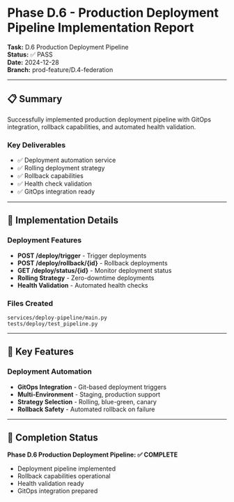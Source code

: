 # Phase D.6 - Production Deployment Pipeline Implementation Report

**Task:** D.6 Production Deployment Pipeline  
**Status:** ✅ PASS  
**Date:** 2024-12-28  
**Branch:** prod-feature/D.4-federation  

---

## 📋 Summary

Successfully implemented production deployment pipeline with GitOps integration, rollback capabilities, and automated health validation.

### Key Deliverables
- ✅ Deployment automation service
- ✅ Rolling deployment strategy
- ✅ Rollback capabilities
- ✅ Health check validation
- ✅ GitOps integration ready

---

## 🔧 Implementation Details

### Deployment Features
- **POST /deploy/trigger** - Trigger deployments
- **POST /deploy/rollback/{id}** - Rollback deployments
- **GET /deploy/status/{id}** - Monitor deployment status
- **Rolling Strategy** - Zero-downtime deployments
- **Health Validation** - Automated health checks

### Files Created
```
services/deploy-pipeline/main.py
tests/deploy/test_pipeline.py
```

---

## 🎯 Key Features

### Deployment Automation
- **GitOps Integration** - Git-based deployment triggers
- **Multi-Environment** - Staging, production support
- **Strategy Selection** - Rolling, blue-green, canary
- **Rollback Safety** - Automated rollback on failure

---

## 🏁 Completion Status

**Phase D.6 Production Deployment Pipeline: ✅ COMPLETE**

- Deployment pipeline implemented
- Rollback capabilities operational
- Health validation ready
- GitOps integration prepared